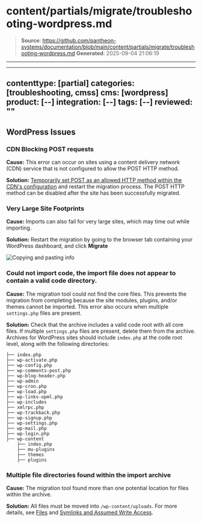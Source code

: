 # content/partials/migrate/troubleshooting-wordpress.md

> **Source**: https://github.com/pantheon-systems/documentation/blob/main/content/partials/migrate/troubleshooting-wordpress.md
> **Generated**: 2025-09-04 21:06:19

---

---
contenttype: [partial]
categories: [troubleshooting, cmss]
cms: [wordpress]
product: [--]
integration: [--]
tags: [--]
reviewed: ""
---

## WordPress Issues

### CDN Blocking POST requests

**Cause:** This error can occur on sites using a content delivery network (CDN) service that is not configured to allow the POST HTTP method.

**Solution:**  [Temporarily set POST as an allowed HTTP method within the CDN's configuration](https://docs.aws.amazon.com/AmazonCloudFront/latest/DeveloperGuide/distribution-web-values-specify.html#DownloadDistValuesAllowedHTTPMethods) and restart the migration process. The POST HTTP method can be disabled after the site has been successfully migrated.

### Very Large Site Footprints

**Cause:** Imports can also fail for very large sites, which may time out while importing.

**Solution:** Restart the migration by going to the browser tab containing your WordPress dashboard, and click **Migrate**

![Copying and pasting info](../../../images/migrate-site-wp-blogvault.png)


### Could not import code, the import file does not appear to contain a valid code directory.

**Cause:** The migration tool could not find the core files. This prevents the migration from completing because the site modules, plugins, and/or themes cannot be imported. This error also occurs when multiple `settings.php` files are present.

**Solution:** Check that the archive includes a valid code root with all core files. If multiple `settings.php` files are present, delete them from the archive. Archives for WordPress sites should include `index.php` at the code root level, along with the following directories:

```none
├── index.php
├── wp-activate.php
├── wp-config.php
├── wp-comments-post.php
├── wp-blog-header.php
├── wp-admin
├── wp-cron.php
├── wp-load.php
├── wp-links-opml.php
├── wp-includes
├── xmlrpc.php
├── wp-trackback.php
├── wp-signup.php
├── wp-settings.php
├── wp-mail.php
├── wp-login.php
├── wp-content
    ├── index.php
    ├── mu-plugins
    ├── themes
    ├── plugins

```

### Multiple file directories found within the import archive

**Cause:** The migration tool found more than one potential location for files within the archive. 

**Solution:** All files must be moved into `/wp-content/uploads`. For more details, see [Files](/guides/filesystem/) and [Symlinks and Assumed Write Access](/symlinks-assumed-write-access).

